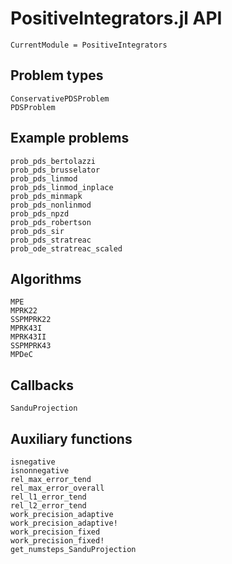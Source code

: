 # PositiveIntegrators.jl API

```@meta
CurrentModule = PositiveIntegrators
```

## Problem types

```@docs
ConservativePDSProblem
PDSProblem
```

## Example problems

```@docs
prob_pds_bertolazzi
prob_pds_brusselator
prob_pds_linmod
prob_pds_linmod_inplace
prob_pds_minmapk
prob_pds_nonlinmod
prob_pds_npzd
prob_pds_robertson
prob_pds_sir
prob_pds_stratreac
prob_ode_stratreac_scaled
```

## Algorithms

```@docs
MPE
MPRK22
SSPMPRK22
MPRK43I
MPRK43II
SSPMPRK43
MPDeC
```

## Callbacks

```@docs
SanduProjection
```

## Auxiliary functions

```@docs
isnegative
isnonnegative
rel_max_error_tend
rel_max_error_overall
rel_l1_error_tend
rel_l2_error_tend
work_precision_adaptive
work_precision_adaptive!
work_precision_fixed
work_precision_fixed!
get_numsteps_SanduProjection
```
